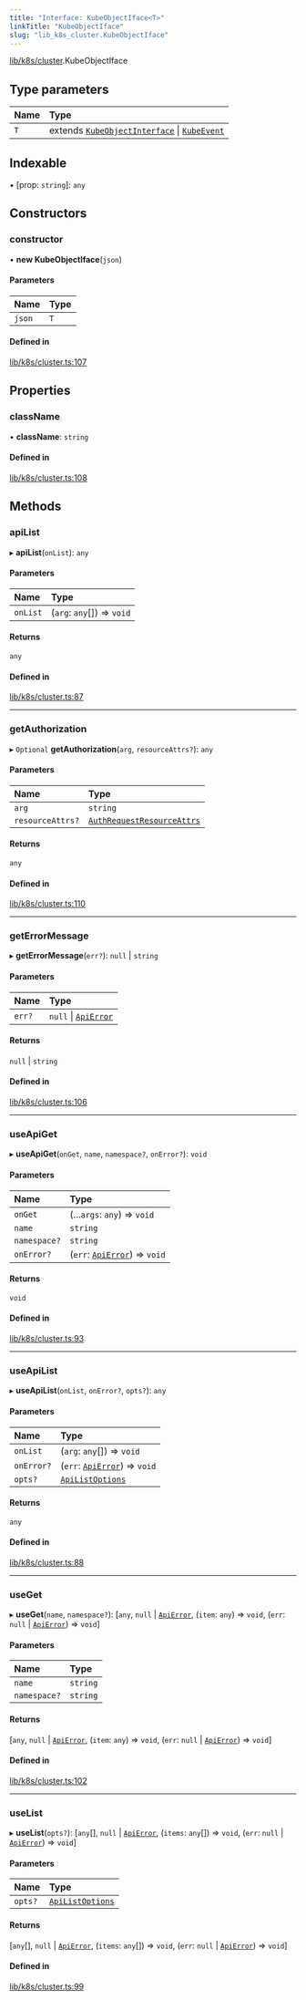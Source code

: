 ```yaml
---
title: "Interface: KubeObjectIface<T>"
linkTitle: "KubeObjectIface"
slug: "lib_k8s_cluster.KubeObjectIface"
---
```


[lib/k8s/cluster](../modules/lib_k8s_cluster.md).KubeObjectIface

## Type parameters

| Name | Type |
| :------ | :------ |
| `T` | extends [`KubeObjectInterface`](lib_k8s_cluster.KubeObjectInterface.md) \| [`KubeEvent`](lib_k8s_event.KubeEvent.md) |

## Indexable

▪ [prop: `string`]: `any`

## Constructors

### constructor

• **new KubeObjectIface**(`json`)

#### Parameters

| Name | Type |
| :------ | :------ |
| `json` | `T` |

#### Defined in

[lib/k8s/cluster.ts:107](https://github.com/headlamp-k8s/headlamp/blob/840d05a1/frontend/src/lib/k8s/cluster.ts#L107)

## Properties

### className

• **className**: `string`

#### Defined in

[lib/k8s/cluster.ts:108](https://github.com/headlamp-k8s/headlamp/blob/840d05a1/frontend/src/lib/k8s/cluster.ts#L108)

## Methods

### apiList

▸ **apiList**(`onList`): `any`

#### Parameters

| Name | Type |
| :------ | :------ |
| `onList` | (`arg`: `any`[]) => `void` |

#### Returns

`any`

#### Defined in

[lib/k8s/cluster.ts:87](https://github.com/headlamp-k8s/headlamp/blob/840d05a1/frontend/src/lib/k8s/cluster.ts#L87)

___

### getAuthorization

▸ `Optional` **getAuthorization**(`arg`, `resourceAttrs?`): `any`

#### Parameters

| Name | Type |
| :------ | :------ |
| `arg` | `string` |
| `resourceAttrs?` | [`AuthRequestResourceAttrs`](lib_k8s_cluster.AuthRequestResourceAttrs.md) |

#### Returns

`any`

#### Defined in

[lib/k8s/cluster.ts:110](https://github.com/headlamp-k8s/headlamp/blob/840d05a1/frontend/src/lib/k8s/cluster.ts#L110)

___

### getErrorMessage

▸ **getErrorMessage**(`err?`): ``null`` \| `string`

#### Parameters

| Name | Type |
| :------ | :------ |
| `err?` | ``null`` \| [`ApiError`](lib_k8s_apiProxy.ApiError.md) |

#### Returns

``null`` \| `string`

#### Defined in

[lib/k8s/cluster.ts:106](https://github.com/headlamp-k8s/headlamp/blob/840d05a1/frontend/src/lib/k8s/cluster.ts#L106)

___

### useApiGet

▸ **useApiGet**(`onGet`, `name`, `namespace?`, `onError?`): `void`

#### Parameters

| Name | Type |
| :------ | :------ |
| `onGet` | (...`args`: `any`) => `void` |
| `name` | `string` |
| `namespace?` | `string` |
| `onError?` | (`err`: [`ApiError`](lib_k8s_apiProxy.ApiError.md)) => `void` |

#### Returns

`void`

#### Defined in

[lib/k8s/cluster.ts:93](https://github.com/headlamp-k8s/headlamp/blob/840d05a1/frontend/src/lib/k8s/cluster.ts#L93)

___

### useApiList

▸ **useApiList**(`onList`, `onError?`, `opts?`): `any`

#### Parameters

| Name | Type |
| :------ | :------ |
| `onList` | (`arg`: `any`[]) => `void` |
| `onError?` | (`err`: [`ApiError`](lib_k8s_apiProxy.ApiError.md)) => `void` |
| `opts?` | [`ApiListOptions`](lib_k8s_cluster.ApiListOptions.md) |

#### Returns

`any`

#### Defined in

[lib/k8s/cluster.ts:88](https://github.com/headlamp-k8s/headlamp/blob/840d05a1/frontend/src/lib/k8s/cluster.ts#L88)

___

### useGet

▸ **useGet**(`name`, `namespace?`): [`any`, ``null`` \| [`ApiError`](lib_k8s_apiProxy.ApiError.md), (`item`: `any`) => `void`, (`err`: ``null`` \| [`ApiError`](lib_k8s_apiProxy.ApiError.md)) => `void`]

#### Parameters

| Name | Type |
| :------ | :------ |
| `name` | `string` |
| `namespace?` | `string` |

#### Returns

[`any`, ``null`` \| [`ApiError`](lib_k8s_apiProxy.ApiError.md), (`item`: `any`) => `void`, (`err`: ``null`` \| [`ApiError`](lib_k8s_apiProxy.ApiError.md)) => `void`]

#### Defined in

[lib/k8s/cluster.ts:102](https://github.com/headlamp-k8s/headlamp/blob/840d05a1/frontend/src/lib/k8s/cluster.ts#L102)

___

### useList

▸ **useList**(`opts?`): [`any`[], ``null`` \| [`ApiError`](lib_k8s_apiProxy.ApiError.md), (`items`: `any`[]) => `void`, (`err`: ``null`` \| [`ApiError`](lib_k8s_apiProxy.ApiError.md)) => `void`]

#### Parameters

| Name | Type |
| :------ | :------ |
| `opts?` | [`ApiListOptions`](lib_k8s_cluster.ApiListOptions.md) |

#### Returns

[`any`[], ``null`` \| [`ApiError`](lib_k8s_apiProxy.ApiError.md), (`items`: `any`[]) => `void`, (`err`: ``null`` \| [`ApiError`](lib_k8s_apiProxy.ApiError.md)) => `void`]

#### Defined in

[lib/k8s/cluster.ts:99](https://github.com/headlamp-k8s/headlamp/blob/840d05a1/frontend/src/lib/k8s/cluster.ts#L99)
